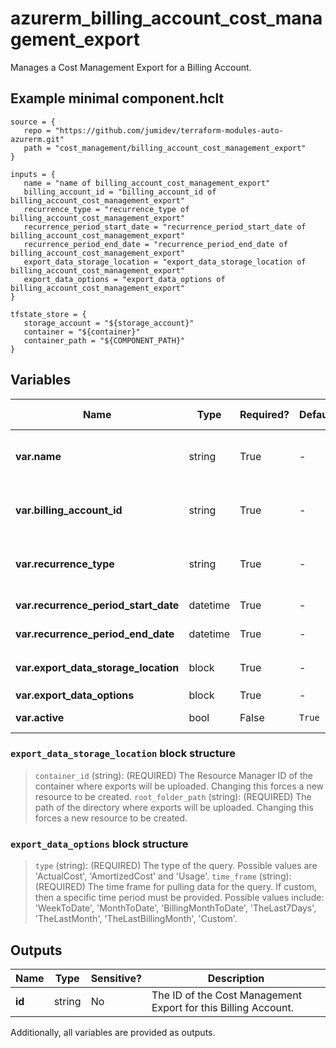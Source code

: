 # azurerm_billing_account_cost_management_export

Manages a Cost Management Export for a Billing Account.

## Example minimal component.hclt

```hcl
source = {
   repo = "https://github.com/jumidev/terraform-modules-auto-azurerm.git" 
   path = "cost_management/billing_account_cost_management_export" 
}

inputs = {
   name = "name of billing_account_cost_management_export" 
   billing_account_id = "billing_account_id of billing_account_cost_management_export" 
   recurrence_type = "recurrence_type of billing_account_cost_management_export" 
   recurrence_period_start_date = "recurrence_period_start_date of billing_account_cost_management_export" 
   recurrence_period_end_date = "recurrence_period_end_date of billing_account_cost_management_export" 
   export_data_storage_location = "export_data_storage_location of billing_account_cost_management_export" 
   export_data_options = "export_data_options of billing_account_cost_management_export" 
}

tfstate_store = {
   storage_account = "${storage_account}" 
   container = "${container}" 
   container_path = "${COMPONENT_PATH}" 
}

```

## Variables

| Name | Type | Required? |  Default  |  possible values |  Description |
| ---- | ---- | --------- |  ----------- | ----------- | ----------- |
| **var.name** | string | True | -  |  -  |  Specifies the name of the Cost Management Export. Changing this forces a new resource to be created. | 
| **var.billing_account_id** | string | True | -  |  -  |  The id of the billing account on which to create an export. Changing this forces a new resource to be created. | 
| **var.recurrence_type** | string | True | -  |  `Annually`, `Daily`, `Monthly`, `Weekly`  |  How often the requested information will be exported. Valid values include `Annually`, `Daily`, `Monthly`, `Weekly`. | 
| **var.recurrence_period_start_date** | datetime | True | -  |  -  |  The date the export will start capturing information. | 
| **var.recurrence_period_end_date** | datetime | True | -  |  -  |  The date the export will stop capturing information. | 
| **var.export_data_storage_location** | block | True | -  |  -  |  A `export_data_storage_location` block. | 
| **var.export_data_options** | block | True | -  |  -  |  A `export_data_options` block. | 
| **var.active** | bool | False | `True`  |  -  |  Is the cost management export active? Default is `true`. | 

### `export_data_storage_location` block structure

>`container_id` (string): (REQUIRED) The Resource Manager ID of the container where exports will be uploaded. Changing this forces a new resource to be created.
>`root_folder_path` (string): (REQUIRED) The path of the directory where exports will be uploaded. Changing this forces a new resource to be created.

### `export_data_options` block structure

>`type` (string): (REQUIRED) The type of the query. Possible values are 'ActualCost', 'AmortizedCost' and 'Usage'.
>`time_frame` (string): (REQUIRED) The time frame for pulling data for the query. If custom, then a specific time period must be provided. Possible values include: 'WeekToDate', 'MonthToDate', 'BillingMonthToDate', 'TheLast7Days', 'TheLastMonth', 'TheLastBillingMonth', 'Custom'.



## Outputs

| Name | Type | Sensitive? | Description |
| ---- | ---- | --------- | --------- |
| **id** | string | No  | The ID of the Cost Management Export for this Billing Account. | 

Additionally, all variables are provided as outputs.
